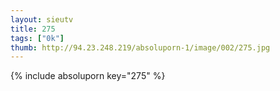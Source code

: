 ```yaml
--- 
layout: sieutv
title: 275
tags: ["0k"]
thumb: http://94.23.248.219/absoluporn-1/image/002/275.jpg
---
```

{% include absoluporn key="275" %} 

